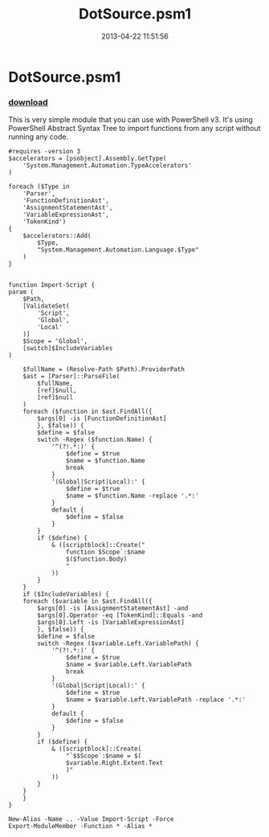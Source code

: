 ﻿---
pid:            4125
parent:         0
children:       
poster:         bielawb
title:          DotSource.psm1
date:           2013-04-22 11:51:56
description:    This is very simple module that you can use with PowerShell v3. It's using PowerShell Abstract Syntax Tree to import functions from any script without running any code.
format:         posh
---

# DotSource.psm1

### [download](4125.ps1)  

This is very simple module that you can use with PowerShell v3. It's using PowerShell Abstract Syntax Tree to import functions from any script without running any code.

```posh
#requires -version 3
$accelerators = [psobject].Assembly.GetType(
    'System.Management.Automation.TypeAccelerators'
)

foreach ($Type in 
    'Parser', 
    'FunctionDefinitionAst',
    'AssignmentStatementAst',
    'VariableExpressionAst',
    'TokenKind') 
{
    $accelerators::Add(
        $Type,
        "System.Management.Automation.Language.$Type"
    )    
}


function Import-Script {
param (
    $Path,
    [ValidateSet(
        'Script',
        'Global',
        'Local'
    )]
    $Scope = 'Global',
    [switch]$IncludeVariables
)

    $fullName = (Resolve-Path $Path).ProviderPath
    $ast = [Parser]::ParseFile(
        $fullName,
        [ref]$null,
        [ref]$null
    )
    foreach ($function in $ast.FindAll({
        $args[0] -is [FunctionDefinitionAst]
        }, $false)) {
        $define = $false
        switch -Regex ($function.Name) {
            '^(?!.*:)' {
                $define = $true
                $name = $function.Name
                break
            }
            '(Global|Script|Local):' {
                $define = $true
                $name = $function.Name -replace '.*:'
            }
            default {
                $define = $false
            }
        }
        if ($define) {
            & ([scriptblock]::Create("
                function $Scope`:$name
                $($function.Body)
                "
            ))
        }
    }
    if ($IncludeVariables) {
    foreach ($variable in $ast.FindAll({
        $args[0] -is [AssignmentStatementAst] -and
        $args[0].Operator -eq [TokenKind]::Equals -and
        $args[0].Left -is [VariableExpressionAst]
        }, $false)) {
        $define = $false
        switch -Regex ($variable.Left.VariablePath) {
            '^(?!.*:)' {
                $define = $true
                $name = $variable.Left.VariablePath
                break
            }
            '(Global|Script|Local):' {
                $define = $true
                $name = $variable.Left.VariablePath -replace '.*:'
            }
            default {
                $define = $false
            }
        }
        if ($define) {
            & ([scriptblock]::Create(
                "`$$Scope`:$name = $(
                $variable.Right.Extent.Text
                )"
            ))
        }
    }
    }
}

New-Alias -Name .. -Value Import-Script -Force
Export-ModuleMember -Function * -Alias *
```
